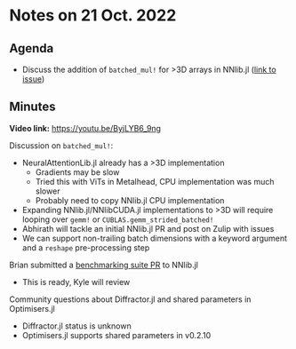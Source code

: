 # Notes on 21 Oct. 2022

## Agenda

- Discuss the addition of `batched_mul!` for >3D arrays in NNlib.jl ([link to issue](https://github.com/FluxML/NNlib.jl/issues/391))

## Minutes

**Video link:** https://youtu.be/ByjLYB6_9ng

Discussion on `batched_mul!`:
- NeuralAttentionLib.jl already has a >3D implementation
    - Gradients may be slow
    - Tried this with ViTs in Metalhead, CPU implementation was much slower
    - Probably need to copy NNlib.jl CPU implementation
- Expanding NNlib.jl/NNlibCUDA.jl implementations to >3D will require looping over `gemm!` or `CUBLAS.gemm_strided_batched!`
- Abhirath will tackle an initial NNlib.jl PR and post on Zulip with issues
- We can support non-trailing batch dimensions with a keyword argument and a `reshape` pre-processing step

Brian submitted a [benchmarking suite PR](https://github.com/FluxML/NNlib.jl/pull/436) to NNlib.jl
- This is ready, Kyle will review

Community questions about Diffractor.jl and shared parameters in Optimisers.jl
- Diffractor.jl status is unknown
- Optimisers.jl supports shared parameters in v0.2.10
